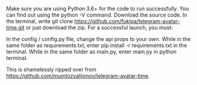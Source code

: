 Make sure you are using Python 3.6+ for the code to run successfully. You can find out using the python -V command.
Download the source code. In the terminal, write git clone https://github.com/fukipa/telegram-avatar-time.git or just download the zip.
For a successful launch, you must:

In the config / config.py file, change the api props to your own.
While in the same folder as requirements.txt, enter pip install -r requirements.txt in the terminal.
While in the same folder as main.py, enter main.py in python terminal.


This is shamelessly ripped over from https://github.com/mumtozvalijonov/telegram-avatar-time.
